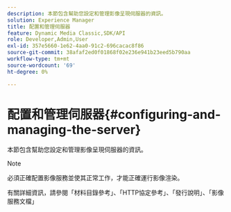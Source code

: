 ```yaml
---
description: 本節包含幫助您設定和管理影像呈現伺服器的資訊。
solution: Experience Manager
title: 配置和管理伺服器
feature: Dynamic Media Classic,SDK/API
role: Developer,Admin,User
exl-id: 357e5660-1e62-4aa0-91c2-696cacac8f86
source-git-commit: 38afaf2ed0f01868f02e236e941b23eed5b790aa
workflow-type: tm+mt
source-wordcount: '69'
ht-degree: 0%

---
```


# 配置和管理伺服器{#configuring-and-managing-the-server}

本節包含幫助您設定和管理影像呈現伺服器的資訊。

>[!NOTE]
>
>必須正確配置影像服務並使其正常工作，才能正確運行影像渲染。

有關詳細資訊，請參閱「材料目錄參考」、「HTTP協定參考」、「發行說明」、「影像服務文檔」
